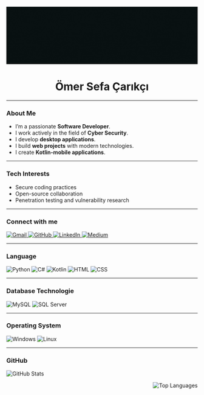 <p align="center">
  <img src="https://github.com/omersefacarikci/omersefacarikci/blob/main/img/cover.gif" alt="Banner" />
</p>
<h1 align="center">Ömer Sefa Çarıkçı</h1>




---

### About Me

- I’m a passionate **Software Developer**.  
- I work actively in the field of **Cyber Security**.  
- I develop **desktop applications**.  
- I build **web projects** with modern technologies.  
- I create **Kotlin-mobile applications**.  

---

### Tech Interests
 
- Secure coding practices  
- Open-source collaboration  
- Penetration testing and vulnerability research  

---

### Connect with me

<p align="left"> <a href="mailto:omercarikci204@gmail.com" target="_blank"> <img src="https://img.shields.io/badge/Gmail-D14836?style=for-the-badge&logo=gmail&logoColor=white" alt="Gmail"/> </a> <a href="https://github.com/omersefacarikci" target="_blank"> <img src="https://img.shields.io/badge/GitHub-100000?style=for-the-badge&logo=github&logoColor=white" alt="GitHub"/> </a> <a href="https://www.linkedin.com/in/omer-sefa-carikci" target="_blank"> <img src="https://img.shields.io/badge/LinkedIn-0077B5?style=for-the-badge&logo=linkedin&logoColor=white" alt="LinkedIn"/> </a> <a href="https://medium.com/@omersefacarikci  target="_blank"> <img src="https://img.shields.io/badge/Medium-000000?style=for-the-badge&logo=medium&logoColor=white" alt="Medium"/> </a> </p>

---

### Language 

<p align="left"> <img src="https://img.shields.io/badge/Python-3776AB?style=for-the-badge&logo=python&logoColor=white" alt="Python"/> <img src="https://img.shields.io/badge/C%23-239120?style=for-the-badge&logo=c-sharp&logoColor=white" alt="C#"/> <img src="https://img.shields.io/badge/Kotlin-0095D5?style=for-the-badge&logo=kotlin&logoColor=white" alt="Kotlin"/> <img src="https://img.shields.io/badge/HTML-E34F26?style=for-the-badge&logo=html5&logoColor=white" alt="HTML"/> <img src="https://img.shields.io/badge/CSS-1572B6?style=for-the-badge&logo=css3&logoColor=white" alt="CSS"/></p> 
  

---

### Database Technologie  

<p> <img src="https://img.shields.io/badge/MySQL-4479A1?style=for-the-badge&logo=mysql&logoColor=white" alt="MySQL"/>   <img src="https://img.shields.io/badge/SQL_Server-CC2927?style=for-the-badge&logo=microsoft-sql-server&logoColor=white" alt="SQL Server"/> </p>

---

### Operating System

<img src="https://img.shields.io/badge/Windows-0078D6?style=for-the-badge&logo=windows&logoColor=white" alt="Windows"/> <img src="https://img.shields.io/badge/Linux-FCC624?style=for-the-badge&logo=linux&logoColor=black" alt="Linux"/>

---

### GitHub 

<p align="left"> <img src="https://github-readme-stats.vercel.app/api?username=omersefacarikci&show_icons=true&theme=dark&hide_border=true" alt="GitHub Stats" />  <p align="right"> <img src="https://github-readme-stats.vercel.app/api/top-langs/?username=omersefacarikci&layout=compact&theme=dark&hide_border=true" alt="Top Languages"/> </p> 

</p>


